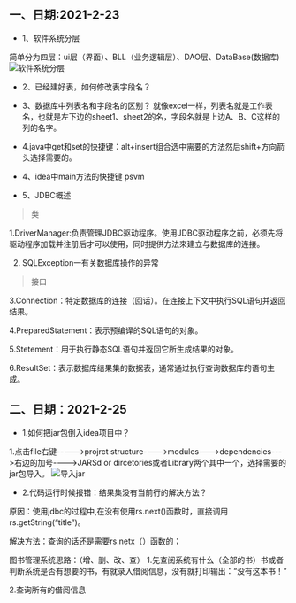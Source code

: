 
## 一、日期:2021-2-23
- 1、软件系统分层

 简单分为四层：ui层（界面）、BLL（业务逻辑层）、DAO层、DataBase(数据库)
  ![软件系统分层](../../笔记/图片/软件系统分层.png)

  - 2、已经建好表，如何修改表字段名？

  - 3、数据库中列表名和字段名的区别？
  就像excel一样，列表名就是工作表名，也就是左下边的sheet1、sheet2的名，字段名就是上边A、B、C这样的列的名字。

  - 4.java中get和set的快捷键：alt+insert组合选中需要的方法然后shift+方向箭头选择需要的。

  - 4、idea中main方法的快捷键
  psvm

  - 5、JDBC概述
  > 类

  1.DriverManager:负责管理JDBC驱动程序。使用JDBC驱动程序之前，必须先将驱动程序加载并注册后才可以使用，同时提供方法來建立与数据库的连接。

  2. SQLException一有关数据库操作的异常

  >  接口

  3.Connection：特定数据库的连接（回话）。在连接上下文中执行SQL语句并返回结果。

  4.PreparedStatement：表示预编译的SQL语句的对象。

  5.Stetement：用于执行静态SQL语句并返回它所生成结果的对象。

  6.ResultSet：表示数据库结果集的数据表，通常通过执行查询数据库的语句生成。


  ## 二、日期：2021-2-25

  - 1.如何把jar包倒入idea项目中？

 1.点击file右键----->projrct structure---->modules--->dependencies--->右边的加号---->JARSd or dircetories或者Library两个其中一个，选择需要的jar包导入。 ![导入jar](../../笔记/图片/导入jar.png)

  - 2.代码运行时候报错：结果集没有当前行的解决方法？
  
  原因：使用jdbc的过程中,在没有使用rs.next()函数时，直接调用rs.getString(“title”)。

  解决方法：查询的话还是需要rs.netx（）函数的；



  图书管理系统思路：（增、删、改、查）
  1.先查阅系统有什么（全部的书）书或者判断系统是否有想要的书，有就录入借阅信息，没有就打印输出：“没有这本书！”

  2.查询所有的借阅信息


